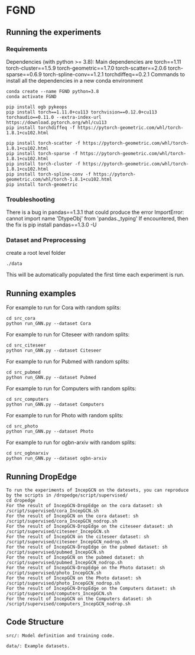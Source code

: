 # FGND

## Running the experiments

### Requirements
Dependencies (with python >= 3.8):
Main dependencies are
torch==1.11
torch-cluster==1.5.9
torch-geometric==1.7.0
torch-scatter==2.0.6
torch-sparse==0.6.9
torch-spline-conv==1.2.1
torchdiffeq==0.2.1
Commands to install all the dependencies in a new conda environment
```
conda create --name FGND python=3.8
conda activate FGND

pip install ogb pykeops
pip install torch==1.11.0+cu113 torchvision==0.12.0+cu113 torchaudio==0.11.0 --extra-index-url https://download.pytorch.org/whl/cu113
pip install torchdiffeq -f https://pytorch-geometric.com/whl/torch-1.8.1+cu102.html

pip install torch-scatter -f https://pytorch-geometric.com/whl/torch-1.8.1+cu102.html
pip install torch-sparse -f https://pytorch-geometric.com/whl/torch-1.8.1+cu102.html
pip install torch-cluster -f https://pytorch-geometric.com/whl/torch-1.8.1+cu102.html
pip install torch-spline-conv -f https://pytorch-geometric.com/whl/torch-1.8.1+cu102.html
pip install torch-geometric
```

### Troubleshooting

There is a bug in pandas==1.3.1 that could produce the error ImportError: cannot import name 'DtypeObj' from 'pandas._typing'
If encountered, then the fix is 
pip install pandas==1.3.0 -U


### Dataset and Preprocessing
create a root level folder
```
./data
```
This will be automatically populated the first time each experiment is run.



## Running examples
For example to run for Cora with random splits:
```
cd src_cora
python run_GNN.py --dataset Cora 
```

For example to run for Citeseer with random splits:
```
cd src_citeseer
python run_GNN.py --dataset Citeseer 
```

For example to run for Pubmed with random splits:
```
cd src_pubmed
python run_GNN.py --dataset Pubmed 
```
For example to run for Computers with random splits:
```
cd src_computers
python run_GNN.py --dataset Computers
```
For example to run for Photo with random splits:
```
cd src_photo
python run_GNN.py --dataset Photo 
```
For example to run for ogbn-arxiv with random splits:
```
cd src_ogbnarxiv
python run_GNN.py --dataset ogbn-arxiv 
```
## Running DropEdge
```
To run the experiments of IncepGCN on the datesets, you can reproduce by the scripts in /dropedge/script/supervised/
cd dropedge
For the result of IncepGCN-DropEdge on the cora dataset: sh /script/supervised/cora_IncepGCN.sh
For the result of IncepGCN on the cora dataset: sh /script/supervised/cora_IncepGCN_nodrop.sh
For the result of IncepGCN-DropEdge on the citeseer dataset: sh /script/supervised/citeseer_IncepGCN.sh
For the result of IncepGCN on the citeseer dataset: sh /script/supervised/citeseer_IncepGCN_nodrop.sh
For the result of IncepGCN-DropEdge on the pubmed dataset: sh /script/supervised/pubmed_IncepGCN.sh
For the result of IncepGCN on the pubmed dataset: sh /script/supervised/pubmed_IncepGCN_nodrop.sh
For the result of IncepGCN-DropEdge on the Photo dataset: sh /script/supervised/photo_IncepGCN.sh
For the result of IncepGCN on the Photo dataset: sh /script/supervised/photo_IncepGCN_nodrop.sh
For the result of IncepGCN-DropEdge on the Computers dataset: sh /script/supervised/computers_IncepGCN.sh
For the result of IncepGCN on the Computers dataset: sh /script/supervised/computers_IncepGCN_nodrop.sh
```
## Code Structure
    src/: Model definition and training code.
    
    data/: Example datasets.
    

